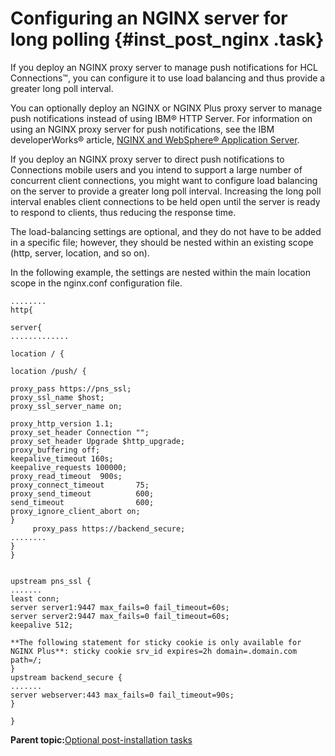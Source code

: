 # Configuring an NGINX server for long polling {#inst_post_nginx .task}

If you deploy an NGINX proxy server to manage push notifications for HCL Connections™, you can configure it to use load balancing and thus provide a greater long poll interval.

You can optionally deploy an NGINX or NGINX Plus proxy server to manage push notifications instead of using IBM® HTTP Server. For information on using an NGINX proxy server for push notifications, see the IBM developerWorks® article, [NGINX and WebSphere® Application Server](https://developer.ibm.com/wasdev/docs/nginx-websphere-application-server/#source-build).

If you deploy an NGINX proxy server to direct push notifications to Connections mobile users and you intend to support a large number of concurrent client connections, you might want to configure load balancing on the server to provide a greater long poll interval. Increasing the long poll interval enables client connections to be held open until the server is ready to respond to clients, thus reducing the response time.

The load-balancing settings are optional, and they do not have to be added in a specific file; however, they should be nested within an existing scope \(http, server, location, and so on\).

In the following example, the settings are nested within the main location scope in the nginx.conf configuration file.

```
........
http{

server{
.............

location / {

location /push/ {

proxy_pass https://pns_ssl;
proxy_ssl_name $host;
proxy_ssl_server_name on;
                    
proxy_http_version 1.1;
proxy_set_header Connection "";
proxy_set_header Upgrade $http_upgrade;
proxy_buffering off;
keepalive_timeout 160s;
keepalive_requests 100000;
proxy_read_timeout  900s;
proxy_connect_timeout       75;
proxy_send_timeout          600;
send_timeout                600;
proxy_ignore_client_abort on; 
}
	 proxy_pass https://backend_secure;
........
}
}


upstream pns_ssl {
.......
least conn;
server server1:9447 max_fails=0 fail_timeout=60s;
server server2:9447 max_fails=0 fail_timeout=60s;
keepalive 512;
    
**The following statement for sticky cookie is only available for NGINX Plus**: sticky cookie srv_id expires=2h domain=.domain.com path=/;
}
upstream backend_secure {
.......
server webserver:443 max_fails=0 fail_timeout=90s;      
}

}

```

**Parent topic:**[Optional post-installation tasks](../install/c_optional_post-install_tasks.md)

